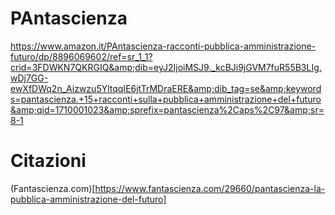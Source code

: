 # PAntascienza
https://www.amazon.it/PAntascienza-racconti-pubblica-amministrazione-futuro/dp/8896069602/ref=sr_1_1?crid=3FDWKN7QKRGIQ&amp;dib=eyJ2IjoiMSJ9._kcBJi9jGVM7fuR55B3LIg.wDj7GG-ewXfDWq2n_Aizwzu5YltqqIE6jtTrMDraERE&amp;dib_tag=se&amp;keywords=pantascienza.+15+racconti+sulla+pubblica+amministrazione+del+futuro&amp;qid=1710001023&amp;sprefix=pantascienza%2Caps%2C97&amp;sr=8-1

# Citazioni

(Fantascienza.com)[https://www.fantascienza.com/29660/pantascienza-la-pubblica-amministrazione-del-futuro]
